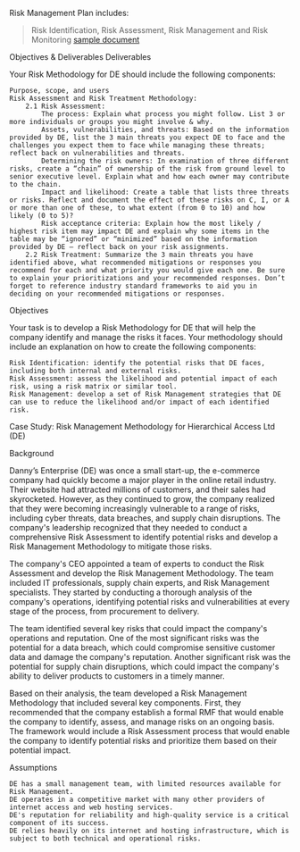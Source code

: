 Risk Management Plan includes:
> Risk Identification, Risk Assessment, Risk Management and Risk Monitoring
[sample document](https://learningimages.lighthouselabs.ca/Cyber+BC/Cyber+BC+C5/Cyber+BC+C5.2/Sample+Risk+Management+Plan.pdf)

Objectives & Deliverables
Deliverables

Your Risk Methodology for DE should include the following components:

    Purpose, scope, and users
    Risk Assessment and Risk Treatment Methodology:
        2.1 Risk Assessment:
            The process: Explain what process you might follow. List 3 or more individuals or groups you might involve & why.
            Assets, vulnerabilities, and threats: Based on the information provided by DE, list the 3 main threats you expect DE to face and the challenges you expect them to face while managing these threats; reflect back on vulnerabilities and threats.
            Determining the risk owners: In examination of three different risks, create a “chain” of ownership of the risk from ground level to senior executive level. Explain what and how each owner may contribute to the chain.
            Impact and likelihood: Create a table that lists three threats or risks. Reflect and document the effect of these risks on C, I, or A or more than one of these, to what extent (from 0 to 10) and how likely (0 to 5)?
            Risk acceptance criteria: Explain how the most likely / highest risk item may impact DE and explain why some items in the table may be “ignored” or “minimized” based on the information provided by DE – reflect back on your risk assignments.
        2.2 Risk Treatment: Summarize the 3 main threats you have identified above, what recommended mitigations or responses you recommend for each and what priority you would give each one. Be sure to explain your prioritizations and your recommended responses. Don’t forget to reference industry standard frameworks to aid you in deciding on your recommended mitigations or responses.



Objectives

Your task is to develop a Risk Methodology for DE that will help the company identify and manage the risks it faces. Your methodology should include an explanation on how to create the following components:

    Risk Identification: identify the potential risks that DE faces, including both internal and external risks.
    Risk Assessment: assess the likelihood and potential impact of each risk, using a risk matrix or similar tool.
    Risk Management: develop a set of Risk Management strategies that DE can use to reduce the likelihood and/or impact of each identified risk.



Case Study: Risk Management Methodology for Hierarchical Access Ltd (DE)

Background

Danny’s Enterprise (DE) was once a small start-up, the e-commerce company had quickly become a major player in the online retail industry. Their website had attracted millions of customers, and their sales had skyrocketed. However, as they continued to grow, the company realized that they were becoming increasingly vulnerable to a range of risks, including cyber threats, data breaches, and supply chain disruptions. The company's leadership recognized that they needed to conduct a comprehensive Risk Assessment to identify potential risks and develop a Risk Management Methodology to mitigate those risks.

The company's CEO appointed a team of experts to conduct the Risk Assessment and develop the Risk Management Methodology. The team included IT professionals, supply chain experts, and Risk Management specialists. They started by conducting a thorough analysis of the company's operations, identifying potential risks and vulnerabilities at every stage of the process, from procurement to delivery.

The team identified several key risks that could impact the company's operations and reputation. One of the most significant risks was the potential for a data breach, which could compromise sensitive customer data and damage the company's reputation. Another significant risk was the potential for supply chain disruptions, which could impact the company's ability to deliver products to customers in a timely manner.

Based on their analysis, the team developed a Risk Management Methodology that included several key components. First, they recommended that the company establish a formal RMF that would enable the company to identify, assess, and manage risks on an ongoing basis. The framework would include a Risk Assessment process that would enable the company to identify potential risks and prioritize them based on their potential impact.

Assumptions

    DE has a small management team, with limited resources available for Risk Management.
    DE operates in a competitive market with many other providers of internet access and web hosting services.
    DE's reputation for reliability and high-quality service is a critical component of its success.
    DE relies heavily on its internet and hosting infrastructure, which is subject to both technical and operational risks.

